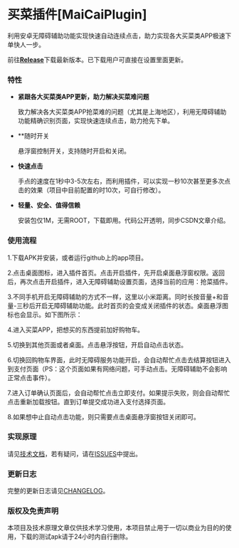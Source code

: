 # 买菜插件[MaiCaiPlugin]
利用安卓无障碍辅助功能实现快速自动连续点击，助力实现各大买菜类APP极速下单快人一步。

前往[**Release**](https://github.com/September26/MaiCaiPlugin/releases/)下载最新版本。已下载用户可直接在设置里面更新。

### 特性

- **紧跟各大买菜类APP更新，助力解决买菜难问题**

  致力解决各大买菜类APP抢菜难的问题（尤其是上海地区），利用无障碍辅助功能精确识别页面，实现快速连续点击，助力抢先下单。

- **随时开关

  悬浮窗控制开关，支持随时开启和关闭。

- **快速点击**

  手点的速度在1秒中3-5次左右，而利用插件，可以实现一秒10次甚至更多次点击的效果（项目中目前配置的时10次，可自行修改）。

- **轻量、安全、值得信赖**

  安装包仅1M，无需ROOT，下载即用。代码公开透明，同步CSDN文章介绍。

### 使用流程
1.下载APK并安装，或者运行github上的app项目。

2.点击桌面图标，进入插件首页。点击开启插件，先开启桌面悬浮窗权限。返回后，再次点击开启插件，进入无障碍辅助设置页面，选择当前的应用：抢菜插件。

3.不同手机开启无障碍辅助的方式不一样，这里以小米距离。同时长按音量+和音量-三秒后开启无障碍辅助功能。此时首页的会变成关闭插件的状态。桌面悬浮图标也会显示。如下图所示：

4.进入买菜APP，把想买的东西提前加好购物车。

5.切换到其他页面或者桌面。点击悬浮按钮，开启自动点击状态。

6.切换回购物车界面，此时无障碍服务功能开启，会自动帮忙点击去结算按钮进入到支付页面（PS：这个页面如果有网络问题，可手动点击。无障碍辅助不会影响正常点击事件）。

7.进入订单确认页面后，会自动帮忙点击立即支付。如果提示失败，则会自动帮忙点击重新加载按钮。直到订单提交成功进入支付选择页面。

8.如果想中止自动点击功能，则只需要点击桌面悬浮窗按钮关闭即可。

### 实现原理

请见[技术文档](待补充)，若有疑问，请在[ISSUES](https://github.com/September26/MaiCaiPlugin/issues)中提出。

### 更新日志

完整的更新日志请见[CHANGELOG](https://github.com/September26/MaiCaiPlugin/CHANGELOG.md)。

### **版权及免责声明**

本项目及技术原理文章仅供技术学习使用，本项目禁止用于一切以商业为目的的使用，下载的测试apk请于24小时内自行删除。



